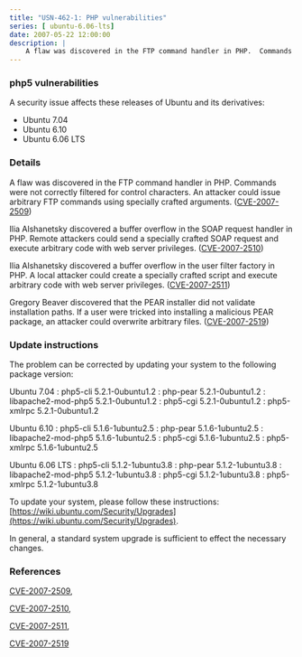 ```yaml
---
title: "USN-462-1: PHP vulnerabilities"
series: [ ubuntu-6.06-lts]
date: 2007-05-22 12:00:00
description: |
    A flaw was discovered in the FTP command handler in PHP.  Commands were not correctly filtered for control characters.  An attacker could issue arbitrary FTP commands using specially crafted arguments.  ([CVE-2007-2509](http://people.ubuntu.com/~ubuntu-security/cve/CVE-2007-2509))
--- 
```

 
### php5 vulnerabilities

A security issue affects these releases of Ubuntu and its derivatives:

* Ubuntu 7.04
* Ubuntu 6.10
* Ubuntu 6.06 LTS

### Details

A flaw was discovered in the FTP command handler in PHP. Commands were not correctly filtered for control characters. An attacker could issue arbitrary FTP commands using specially crafted arguments. ([CVE-2007-2509](http://people.ubuntu.com/~ubuntu-security/cve/CVE-2007-2509))

Ilia Alshanetsky discovered a buffer overflow in the SOAP request handler in PHP. Remote attackers could send a specially crafted SOAP request and execute arbitrary code with web server privileges. ([CVE-2007-2510](http://people.ubuntu.com/~ubuntu-security/cve/CVE-2007-2510))

Ilia Alshanetsky discovered a buffer overflow in the user filter factory in PHP. A local attacker could create a specially crafted script and execute arbitrary code with web server privileges. ([CVE-2007-2511](http://people.ubuntu.com/~ubuntu-security/cve/CVE-2007-2511))

Gregory Beaver discovered that the PEAR installer did not validate installation paths. If a user were tricked into installing a malicious PEAR package, an attacker could overwrite arbitrary files. ([CVE-2007-2519](http://people.ubuntu.com/~ubuntu-security/cve/CVE-2007-2519))

### Update instructions

The problem can be corrected by updating your system to the following package version:

Ubuntu 7.04
 : php5-cli <span>5.2.1-0ubuntu1.2</span>
 : php-pear <span>5.2.1-0ubuntu1.2</span>
 : libapache2-mod-php5 <span>5.2.1-0ubuntu1.2</span>
 : php5-cgi <span>5.2.1-0ubuntu1.2</span>
 : php5-xmlrpc <span>5.2.1-0ubuntu1.2</span>

Ubuntu 6.10
 : php5-cli <span>5.1.6-1ubuntu2.5</span>
 : php-pear <span>5.1.6-1ubuntu2.5</span>
 : libapache2-mod-php5 <span>5.1.6-1ubuntu2.5</span>
 : php5-cgi <span>5.1.6-1ubuntu2.5</span>
 : php5-xmlrpc <span>5.1.6-1ubuntu2.5</span>

Ubuntu 6.06 LTS
 : php5-cli <span>5.1.2-1ubuntu3.8</span>
 : php-pear <span>5.1.2-1ubuntu3.8</span>
 : libapache2-mod-php5 <span>5.1.2-1ubuntu3.8</span>
 : php5-cgi <span>5.1.2-1ubuntu3.8</span>
 : php5-xmlrpc <span>5.1.2-1ubuntu3.8</span>

To update your system, please follow these instructions: [https://wiki.ubuntu.com/Security/Upgrades](https://wiki.ubuntu.com/Security/Upgrades).

In general, a standard system upgrade is sufficient to effect the necessary changes.

### References

 [CVE-2007-2509](http://people.ubuntu.com/~ubuntu-security/cve/CVE-2007-2509), 

 [CVE-2007-2510](http://people.ubuntu.com/~ubuntu-security/cve/CVE-2007-2510), 

 [CVE-2007-2511](http://people.ubuntu.com/~ubuntu-security/cve/CVE-2007-2511), 

 [CVE-2007-2519](http://people.ubuntu.com/~ubuntu-security/cve/CVE-2007-2519)
 
